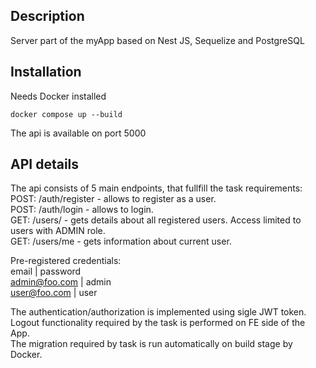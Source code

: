 
## Description  
  
Server part of the myApp based on Nest JS, Sequelize and PostgreSQL  
  
## Installation  
  
Needs Docker installed  

```terminal
docker compose up --build
```
The api is available on port 5000  

## API details

The api consists of 5 main endpoints, that fullfill the task requirements:  
POST: /auth/register - allows to register as a user.  
POST: /auth/login - allows to login.  
GET: /users/ - gets details about all registered users. Access limited to users with ADMIN role.  
GET: /users/me - gets information about current user.  
  
Pre-registered credentials:  
email | password  
admin@foo.com | admin  
user@foo.com | user  

The authentication/authorization is implemented using sigle JWT token.  
Logout functionality required by the task is performed on FE side of the App.    
The migration required by task is run automatically on build stage by Docker.
